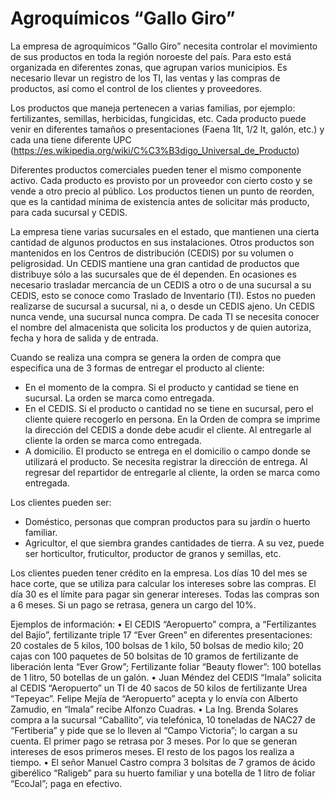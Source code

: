 # Agroquímicos “Gallo Giro” 

La empresa de agroquímicos "Gallo Giro” necesita controlar el movimiento de sus productos en toda la región noroeste del país. Para esto está organizada en diferentes zonas, que agrupan varios municipios. Es necesario llevar un registro de los TI, las ventas y las compras de productos, así como el control de los clientes y proveedores. 

Los productos que maneja pertenecen a varias familias, por ejemplo: fertilizantes, semillas, herbicidas, fungicidas, etc. Cada producto puede venir en diferentes tamaños o presentaciones (Faena 1lt, 1/2 lt, galón, etc.) y cada una tiene diferente UPC (https://es.wikipedia.org/wiki/C%C3%B3digo_Universal_de_Producto)

Diferentes productos comerciales pueden tener el mismo componente activo. Cada producto es provisto por un proveedor con cierto costo y se vende a otro precio al público. Los productos tienen un punto de reorden, que es la cantidad mínima de existencia antes de solicitar más producto, para cada sucursal y CEDIS.

La empresa tiene varias sucursales en el estado, que mantienen una cierta cantidad de algunos productos en sus instalaciones. Otros productos son mantenidos en los Centros de distribución (CEDIS) por su volumen o peligrosidad. Un CEDIS mantiene una gran cantidad de productos que distribuye sólo a las sucursales que de él dependen. En ocasiones es necesario trasladar mercancía de un CEDIS a otro o de una sucursal a su CEDIS, esto se conoce como Traslado de Inventario (TI). Estos no pueden realizarse de sucursal a sucursal, ni a, o desde un CEDIS ajeno. Un CEDIS nunca vende, una sucursal nunca compra. De cada TI se necesita conocer el nombre del almacenista que solicita los productos y de quien autoriza, fecha y hora de salida y de entrada.

Cuando se realiza una compra se genera la orden de compra que especifica una de 3 formas de entregar el producto al cliente: 
- En el momento de la compra. Si el producto y cantidad se tiene en sucursal. La orden se marca como entregada.
- En el CEDIS. Si el producto o cantidad no se tiene en sucursal, pero el cliente quiere recogerlo en persona. En la Orden de compra se imprime la dirección del CEDIS a donde debe acudir el cliente. Al entregarle al cliente la orden se marca como entregada.
- A domicilio. El producto se entrega en el domicilio o campo donde se utilizará el producto. Se necesita registrar la dirección de entrega. Al regresar del repartidor de entregarle al cliente, la orden se marca como entregada.

Los clientes pueden ser: 
- Doméstico, personas que compran productos para su jardín o huerto familiar. 
- Agricultor, el que siembra grandes cantidades de tierra. A su vez, puede ser horticultor, fruticultor, productor de granos y semillas, etc. 

Los clientes pueden tener crédito en la empresa. Los días 10 del mes se hace corte, que se utiliza para calcular los intereses sobre las compras. El día 30 es el límite para pagar sin generar intereses. Todas las compras son a 6 meses. Si un pago se retrasa, genera un cargo del 10%.

Ejemplos de información:
•	El CEDIS “Aeropuerto” compra, a “Fertilizantes del Bajío”, fertilizante triple 17 “Ever Green” en diferentes presentaciones: 20 costales de 5 kilos, 100 bolsas de 1 kilo, 50 bolsas de medio kilo; 20 cajas con 100 paquetes de 50 bolsitas de 10 gramos de fertilizante de liberación lenta “Ever Grow”; Fertilizante foliar “Beauty flower”: 100 botellas de 1 litro,  50 botellas de un galón.
•	Juan Méndez del CEDIS “Imala” solicita al CEDIS “Aeropuerto” un TI de 40 sacos de 50 kilos de fertilizante Urea “Tepeyac”. Felipe Mejía de “Aeropuerto” acepta y lo envía con Alberto Zamudio, en “Imala” recibe Alfonzo Cuadras.
•	La Ing. Brenda Solares compra a la sucursal “Caballito”, via telefónica, 10 toneladas de NAC27 de “Fertiberia” y pide que se lo lleven al “Campo Victoria”; lo cargan a su cuenta. El primer pago se retrasa por 3 meses. Por lo que se generan intereses de esos primeros meses. El resto de los pagos los realiza a tiempo.
•	El señor Manuel Castro compra 3 bolsitas de 7 gramos de ácido giberélico “Raligeb” para su huerto familiar y una botella de 1 litro de foliar “EcoJal”; paga en efectivo.
 
